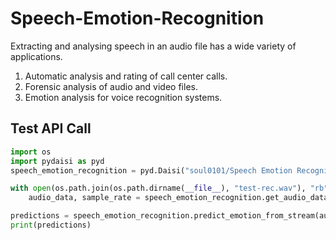 # Speech-Emotion-Recognition

Extracting and analysing speech in an audio file has a wide variety of applications. 

1) Automatic analysis and rating of call center calls. 
2) Forensic analysis of audio and video files. 
3) Emotion analysis for voice recognition systems. 

## Test API Call
```python
import os
import pydaisi as pyd
speech_emotion_recognition = pyd.Daisi("soul0101/Speech Emotion Recognition")

with open(os.path.join(os.path.dirname(__file__), "test-rec.wav"), "rb") as f:
    audio_data, sample_rate = speech_emotion_recognition.get_audio_data(f).value

predictions = speech_emotion_recognition.predict_emotion_from_stream(audio_data, sample_rate).value
print(predictions)
```
